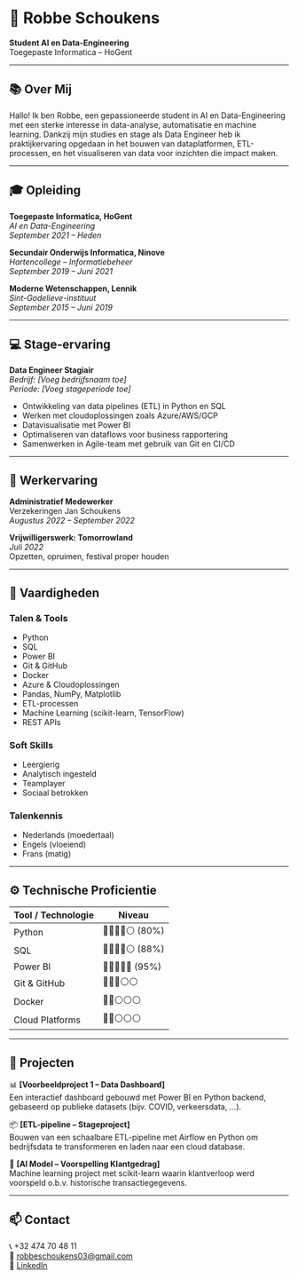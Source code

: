 
# 💼 Robbe Schoukens  
**Student AI en Data-Engineering**  
Toegepaste Informatica – HoGent  

---

## 📚 Over Mij

Hallo! Ik ben Robbe, een gepassioneerde student in AI en Data-Engineering met een sterke interesse in data-analyse, automatisatie en machine learning. Dankzij mijn studies en stage als Data Engineer heb ik praktijkervaring opgedaan in het bouwen van dataplatformen, ETL-processen, en het visualiseren van data voor inzichten die impact maken.

---

## 🎓 Opleiding

**Toegepaste Informatica, HoGent**  
*AI en Data-Engineering*  
_September 2021 – Heden_

**Secundair Onderwijs Informatica, Ninove**  
_Hartencollege – Informatiebeheer_  
_September 2019 – Juni 2021_

**Moderne Wetenschappen, Lennik**  
_Sint-Godelieve-instituut_  
_September 2015 – Juni 2019_

---

## 💻 Stage-ervaring

**Data Engineer Stagiair**  
*Bedrijf: [Voeg bedrijfsnaam toe]*  
_Periode: [Voeg stageperiode toe]_  
- Ontwikkeling van data pipelines (ETL) in Python en SQL  
- Werken met cloudoplossingen zoals Azure/AWS/GCP  
- Datavisualisatie met Power BI  
- Optimaliseren van dataflows voor business rapportering  
- Samenwerken in Agile-team met gebruik van Git en CI/CD  

---

## 💼 Werkervaring

**Administratief Medewerker**  
Verzekeringen Jan Schoukens  
_Augustus 2022 – September 2022_

**Vrijwilligerswerk: Tomorrowland**  
_Juli 2022_  
Opzetten, opruimen, festival proper houden

---

## 🧠 Vaardigheden

### Talen & Tools  
- Python  
- SQL  
- Power BI  
- Git & GitHub  
- Docker  
- Azure & Cloudoplossingen  
- Pandas, NumPy, Matplotlib  
- ETL-processen  
- Machine Learning (scikit-learn, TensorFlow)  
- REST APIs  

### Soft Skills  
- Leergierig  
- Analytisch ingesteld  
- Teamplayer  
- Sociaal betrokken  

### Talenkennis  
- Nederlands (moedertaal)  
- Engels (vloeiend)  
- Frans (matig)

---

## ⚙️ Technische Proficientie

| Tool / Technologie | Niveau |
|--------------------|--------|
| Python             | 🔵🔵🔵🔵⚪ (80%) |
| SQL                | 🔵🔵🔵🔵⚪ (88%) |
| Power BI           | 🔵🔵🔵🔵🔵 (95%) |
| Git & GitHub       | 🔵🔵🔵⚪⚪        |
| Docker             | 🔵🔵⚪⚪⚪        |
| Cloud Platforms    | 🔵🔵⚪⚪⚪        |

---

## 🎯 Projecten

📊 **[Voorbeeldproject 1 – Data Dashboard]**  
Een interactief dashboard gebouwd met Power BI en Python backend, gebaseerd op publieke datasets (bijv. COVID, verkeersdata, …).

📦 **[ETL-pipeline – Stageproject]**  
Bouwen van een schaalbare ETL-pipeline met Airflow en Python om bedrijfsdata te transformeren en laden naar een cloud database.

🤖 **[AI Model – Voorspelling Klantgedrag]**  
Machine learning project met scikit-learn waarin klantverloop werd voorspeld o.b.v. historische transactiegegevens.

---

## 📫 Contact

📞 +32 474 70 48 11  
📧 robbeschoukens03@gmail.com  
🔗 [LinkedIn](https://www.linkedin.com/in/robbe-schoukens-735642239)
